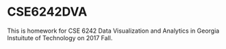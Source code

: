 # CSE6242DVA
This is homework for CSE 6242 Data Visualization and Analytics in Georgia Instuitute of Technology on 2017 Fall.
